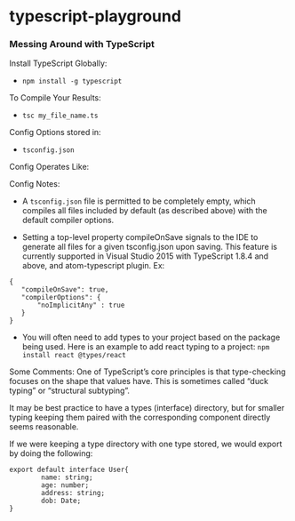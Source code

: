 # typescript-playground
### Messing Around with TypeScript

Install TypeScript Globally:
- `npm install -g typescript`

To Compile Your Results:
- `tsc my_file_name.ts`

Config Options stored in: 
- `tsconfig.json`

Config Operates Like:


Config Notes:
- A `tsconfig.json` file is permitted to be completely empty, which compiles all files included by default (as described above) with the default compiler options.

- Setting a top-level property compileOnSave signals to the IDE to generate all files for a given tsconfig.json upon saving. This feature is currently supported in Visual Studio 2015 with TypeScript 1.8.4 and above, and atom-typescript plugin. Ex:
```
{
   "compileOnSave": true,
   "compilerOptions": {
       "noImplicitAny" : true
   }
}
```

- You will often need to add types to your project based on the package being used. Here is an example to add react typing to a project:
`npm install react @types/react`

Some Comments:
One of TypeScript’s core principles is that type-checking focuses on the shape that values have. This is sometimes called “duck typing” or “structural subtyping”.

It may be best practice to have a types (interface) directory, but for smaller typing keeping them paired with the corresponding component directly seems reasonable.

If we were keeping a type directory with one type stored, we would export by doing the following:
```
export default interface User{
        name: string;
        age: number;
        address: string;
        dob: Date;
}
```